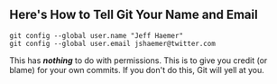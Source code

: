 ## Here's How to Tell Git Your Name and Email

```
git config --global user.name "Jeff Haemer"
git config --global user.email jshaemer@twitter.com
```

This has ___nothing___ to do with permissions.
This is to give you credit (or blame) for your own commits.
If you don't do this, Git will yell at you.
